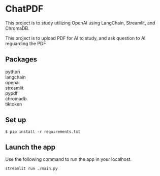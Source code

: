# ChatPDF

This project is to study utilizing OpenAI using LangChain, Streamlit, and ChromaDB.

This project is to upload PDF for AI to study, and ask question to AI reguarding the PDF

## Packages
python<br/>
langchain<br/>
openai<br/>
streamlit<br/>
pypdf<br/>
chromadb<br/>
tiktoken<br/>

## Set up
```shell
$ pip install -r requirements.txt
```

## Launch the app

Use the following command to run the app in your localhost.

```
streamlit run ./main.py
```
